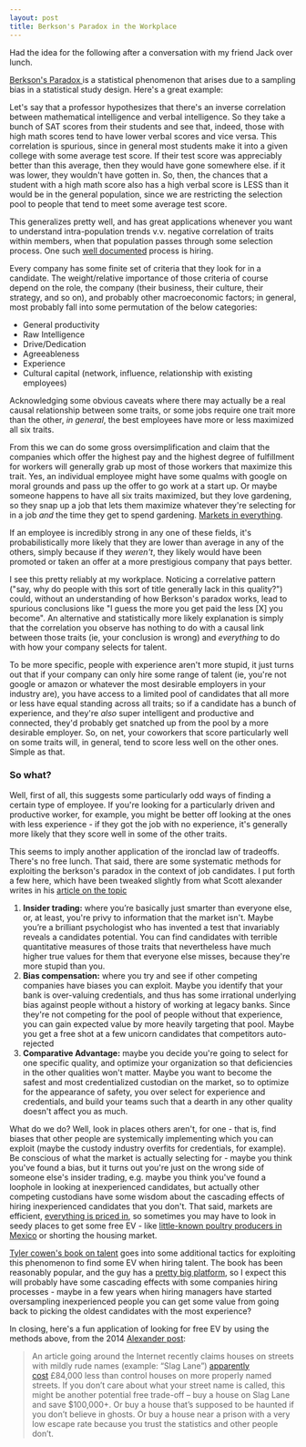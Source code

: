 ```yaml
---
layout: post
title: Berkson's Paradox in the Workplace
---
```

Had the idea for the following after a conversation with my friend Jack over lunch. 

[Berkson's Paradox ](https://en.wikipedia.org/wiki/Berkson%27s_paradox) is a statistical phenomenon that arises due to a sampling bias in a statistical study design. Here's a great example:  

Let's say that a professor hypothesizes that there's an inverse correlation between mathematical intelligence and verbal intelligence. So they take a bunch of SAT scores from their students and see that, indeed, those with high math scores tend to have lower verbal scores and vice versa. This correlation is spurious, since in general most students make it into a given college with some average test score. If their test score was appreciably better than this average, then they would have gone somewhere else. if it was lower, they wouldn't have gotten in. So, then, the chances that a student with a high math score also has a high verbal score is LESS than it would be in the general population, since we are restricting the selection pool to people that tend to meet some average test score. 

This generalizes pretty well, and has great applications whenever you want to understand intra-population trends v.v. negative correlation of traits within members, when that population passes through some selection process. One such [well documented](https://www.google.com/url?sa=t&source=web&rct=j&opi=89978449&url=https://startupclass.samaltman.com/courses/lec11/%23:~:text%3DPatrick%2520Collison%253A%2520I%2520think%2520a,Expensive%2520from%2520your%2520side.&ved=2ahUKEwjWxb6qqruGAxWg_skDHQXMAeUQFnoECBMQAw&usg=AOvVaw29GLRfA2D1wdZn1VS_poll) process is hiring. 

Every company has some finite set of criteria that they look for in a candidate. The weight/relative importance of those criteria of course depend on the role, the company (their business, their culture, their strategy, and so on), and probably other macroeconomic factors; in general, most probably fall into some permutation of the below categories: 

- General productivity 
- Raw Intelligence 
- Drive/Dedication 
- Agreeableness
- Experience 
- Cultural capital (network, influence, relationship with existing employees)

Acknowledging some obvious caveats where there may actually be a real causal relationship between some traits, or some jobs require one trait more than the other, _in general_, the best employees have more or less maximized all six traits. 

From this we can do some gross oversimplification and claim that the companies which offer the highest pay and the highest degree of fulfillment for workers will generally grab up most of those workers that maximize this trait.  Yes, an individual employee might have some qualms with google on moral grounds and pass up the offer to go work at a start up. Or maybe someone happens to have all six traits maximized, but they love gardening, so they snap up a job that lets them maximize whatever they're selecting for in a job _and_ the time they get to spend gardening. [Markets in everything](https://marginalrevolution.com/?s=markets+in+everything). 

If an employee is incredibly strong in any one of these fields, it's probabilistically more likely that they are lower than average in any of the others, simply because if they _weren't_, they likely would have been promoted or taken an offer at a more prestigious company that pays better. 

I see this pretty reliably at my workplace. Noticing a correlative pattern ("say, why do people with this sort of title generally lack in this quality?") could, without an understanding of how Berkson's paradox works, lead to spurious conclusions like "I guess the more you get paid the less [X] you become". An alternative and statistically more likely explanation is simply that the correlation you observe has nothing to do with a causal link between those traits (ie, your conclusion is wrong) and _everything_ to do with how your company selects for talent. 

To be more specific, people with experience aren't more stupid, it just turns out that if your company can only hire some range of talent (ie, you're not google or amazon or whatever the most desirable employers in your industry are), you have access to a limited pool of candidates that all more or less have equal standing across all traits; so if a candidate has a bunch of experience, and they're _also_ super intelligent and productive and connected, they'd probably get snatched up from the pool by a more desirable employer. So, on net, your coworkers that score particularly well on some traits will, in general, tend to score less well on the other ones. Simple as that. 

### So what? 
Well, first of all, this suggests some particularly odd ways of finding a certain type of employee. If you're looking for a particularly driven and productive worker, for example, you might be better off looking at the ones with less experience - if they got the job with no experience, it's generally more likely that they score well in some of the other traits. 

This seems to imply another application of the ironclad law of tradeoffs. There's no free lunch. That said, there are some systematic methods for exploiting the berkson's paradox in the context of job candidates. I put forth a few here, which have been tweaked slightly from what Scott alexander writes in his [article on the topic](https://slatestarcodex.com/2014/03/01/searching-for-one-sided-tradeoffs/)

1. **Insider trading:** where you’re basically just smarter than everyone else, or, at least, you're privy to information that the market isn't. Maybe you’re a brilliant psychologist who has invented a test that invariably reveals a candidates potential. You can find candidates with terrible quantitative measures of those traits that nevertheless have much higher true values for them that everyone else misses, because they're more stupid than you. 
2. **Bias compensation:** where you try and see if other competing companies have biases you can exploit. Maybe you identify that your bank is over-valuing credentials, and thus has some irrational underlying bias against people without a history of working at legacy banks. Since they're not competing for the pool of people without that experience, you can gain expected value by more heavily targeting that pool. Maybe you get a free shot at a few unicorn candidates that competitors auto-rejected 
3. **Comparative Advantage:** maybe you decide you're going to select for one specific quality, and optimize your organization so that deficiencies in the other qualities won't matter. Maybe you want to become the safest and most credentialized custodian on the market, so to optimize for the appearance of safety, you over select for experience and credentials, and build your teams such that a dearth in any other quality doesn't affect you as much. 

What do we do? Well, look in places others aren't, for one - that is, find biases that other people are systemically implementing which you can exploit (maybe the custody industry overfits for credentials, for example). Be conscious of what the market is actually selecting for - maybe you think you've found a bias, but it turns out you're just on the wrong side of someone else's insider trading, e.g. maybe you think you've found a loophole in looking at inexperienced candidates, but actually other competing custodians have some wisdom about the cascading effects of hiring inexperienced candidates that you don't. That said, markets are efficient, [everything is priced in](https://en.wikipedia.org/wiki/Efficient-market_hypothesis), so sometimes you may have to look in seedy places to get some free EV - like [ little-known poultry producers in Mexico](https://www.valueinvestorsclub.com/idea/Industrias_Bachoco/7064788926) or shorting the housing market. 

[Tyler cowen's book on talent](https://www.mckinsey.com/capabilities/people-and-organizational-performance/our-insights/forward-thinking-on-talent-state-capacity-and-being-hopeful-with-tyler-cowen) goes into some additional tactics for exploiting this phenomenon to find some EV when hiring talent. The book has been reasonably popular, and the guy has a [pretty big platform](https://marginalrevolution.com), so I expect this will probably have some cascading effects with some companies hiring processes - maybe in a few years when hiring managers have started oversampling inexperienced people you can get some value from going back to picking the oldest candidates with the most experience? 

In closing, here's a fun application of looking for free EV by using the methods above, from the 2014 [Alexander post](https://slatestarcodex.com/2014/03/01/searching-for-one-sided-tradeoffs/): 

> An article going around the Internet recently claims houses on streets with mildly rude names (example: “Slag Lane”) [apparently cost](http://www.needaproperty.com/news/whats-in-a-street-name/) £84,000 less than control houses on more properly named streets. If you don’t care about what your street name is called, this might be another potential free trade-off – buy a house on Slag Lane and save $100,000+. Or buy a house that’s supposed to be haunted if you don’t believe in ghosts. Or buy a house near a prison with a very low escape rate because you trust the statistics and other people don’t.

